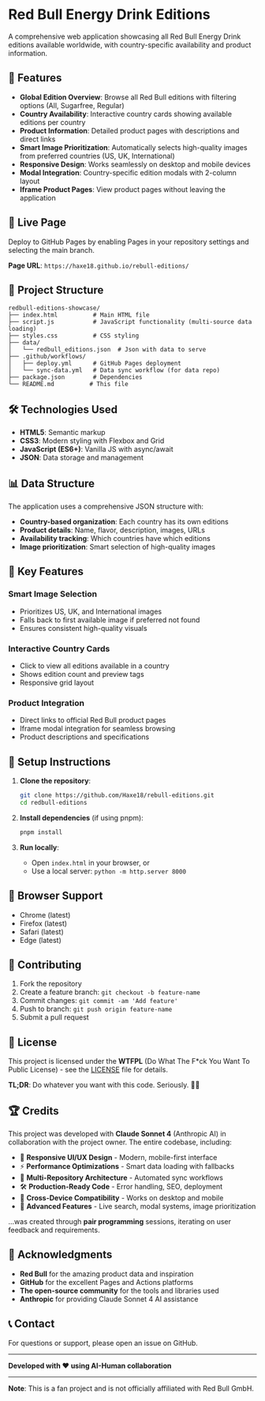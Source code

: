# Red Bull Energy Drink Editions

A comprehensive web application showcasing all Red Bull Energy Drink editions available worldwide, with country-specific availability and product information.

## 🌟 Features

- **Global Edition Overview**: Browse all Red Bull editions with filtering options (All, Sugarfree, Regular)
- **Country Availability**: Interactive country cards showing available editions per country
- **Product Information**: Detailed product pages with descriptions and direct links
- **Smart Image Prioritization**: Automatically selects high-quality images from preferred countries (US, UK, International)
- **Responsive Design**: Works seamlessly on desktop and mobile devices
- **Modal Integration**: Country-specific edition modals with 2-column layout
- **Iframe Product Pages**: View product pages without leaving the application

## 🚀 Live Page

Deploy to GitHub Pages by enabling Pages in your repository settings and selecting the main branch.

**Page URL**: `https://haxe18.github.io/rebull-editions/`

## 📁 Project Structure

```
redbull-editions-showcase/
├── index.html          # Main HTML file
├── script.js           # JavaScript functionality (multi-source data loading)
├── styles.css          # CSS styling
├── data/
│   └── redbull_editions.json  # Json with data to serve
├── .github/workflows/
│   ├── deploy.yml      # GitHub Pages deployment
│   └── sync-data.yml   # Data sync workflow (for data repo)
├── package.json        # Dependencies
└── README.md          # This file
```

## 🛠️ Technologies Used

- **HTML5**: Semantic markup
- **CSS3**: Modern styling with Flexbox and Grid
- **JavaScript (ES6+)**: Vanilla JS with async/await
- **JSON**: Data storage and management

## 📊 Data Structure

The application uses a comprehensive JSON structure with:
- **Country-based organization**: Each country has its own editions
- **Product details**: Name, flavor, description, images, URLs
- **Availability tracking**: Which countries have which editions
- **Image prioritization**: Smart selection of high-quality images

## 🎨 Key Features

### Smart Image Selection
- Prioritizes US, UK, and International images
- Falls back to first available image if preferred not found
- Ensures consistent high-quality visuals

### Interactive Country Cards
- Click to view all editions available in a country
- Shows edition count and preview tags
- Responsive grid layout

### Product Integration
- Direct links to official Red Bull product pages
- Iframe modal integration for seamless browsing
- Product descriptions and specifications

## 🔧 Setup Instructions

1. **Clone the repository**:
   ```bash
   git clone https://github.com/Haxe18/rebull-editions.git
   cd redbull-editions
   ```

2. **Install dependencies** (if using pnpm):
   ```bash
   pnpm install
   ```

3. **Run locally**:
   - Open `index.html` in your browser, or
   - Use a local server: `python -m http.server 8000`

## 📱 Browser Support

- Chrome (latest)
- Firefox (latest)
- Safari (latest)
- Edge (latest)

## 🤝 Contributing

1. Fork the repository
2. Create a feature branch: `git checkout -b feature-name`
3. Commit changes: `git commit -am 'Add feature'`
4. Push to branch: `git push origin feature-name`
5. Submit a pull request

## 📄 License

This project is licensed under the **WTFPL** (Do What The F*ck You Want To Public License) - see the [LICENSE](LICENSE) file for details.

**TL;DR**: Do whatever you want with this code. Seriously. 🤷‍♂️

## 🏆 Credits

This project was developed with **Claude Sonnet 4** (Anthropic AI) in collaboration with the project owner. The entire codebase, including:

- 🎨 **Responsive UI/UX Design** - Modern, mobile-first interface
- ⚡ **Performance Optimizations** - Smart data loading with fallbacks
- 🔄 **Multi-Repository Architecture** - Automated sync workflows
- 🛠️ **Production-Ready Code** - Error handling, SEO, deployment
- 📱 **Cross-Device Compatibility** - Works on desktop and mobile
- 🎯 **Advanced Features** - Live search, modal systems, image prioritization

...was created through **pair programming** sessions, iterating on user feedback and requirements.

## 🙏 Acknowledgments

- **Red Bull** for the amazing product data and inspiration
- **GitHub** for the excellent Pages and Actions platforms
- **The open-source community** for the tools and libraries used
- **Anthropic** for providing Claude Sonnet 4 AI assistance

## 📞 Contact

For questions or support, please open an issue on GitHub.

---

**Developed with ❤️ using AI-Human collaboration**

---

**Note**: This is a fan project and is not officially affiliated with Red Bull GmbH. 
